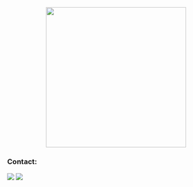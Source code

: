 
##
<p align=center>
    <a href="https://github.com/julianavmgiusti" title="julianavmgiusti profile">
      <img width=325 align="center" src="https://github-readme-stats.vercel.app/api/top-langs/?username=julianavmgiusti&hide=c%23&langs_count=10,powershell,Mathematica,Ruby,Objective-C,Objective-C%2b%2b,Cuda&title_color=fabd2f&text_color=ffffff&icon_color=fabd2f&bg_color=282828&langs_count=8&layout=compact&border_color=fabd2f&hide_border=true" />
    </a>
</p>



### Contact:
<a href = "mailto:juliana.vmelo@gmail.com"><img src="https://img.shields.io/badge/Gmail-D14836?style=for-the-badge&logo=gmail&logoColor=white" target="_blank"></a>
 <a href="https://www.linkedin.com/in/julianavmgiusti" target="_blank"><img src="https://img.shields.io/badge/-LinkedIn-%230077B5?style=for-the-badge&logo=linkedin&logoColor=white" target="_blank"></a>
</div>
